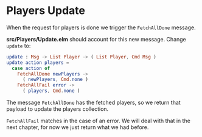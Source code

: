 # Players Update

When the request for players is done we trigger the `FetchAllDone` message.

__src/Players/Update.elm__ should account for this new message. Change `update` to:

```elm
update : Msg -> List Player -> ( List Player, Cmd Msg )
update action players =
  case action of
    FetchAllDone newPlayers ->
      ( newPlayers, Cmd.none )
    FetchAllFail error ->
      ( players, Cmd.none )
```

The message `FetchAllDone` has the fetched players, so we return that payload to update the players collection.

`FetchAllFail` matches in the case of an error. We will deal with that in the next chapter, for now we just return what we had before.